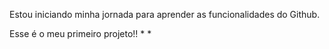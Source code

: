 Estou iniciando minha jornada para aprender as funcionalidades do Github.

Esse é o meu primeiro projeto!!
*
*
